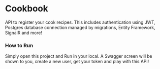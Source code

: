 # Cookbook
API to register your cook recipes. This includes authentication using JWT, Postgres database connection managed by migrations, Entity Framework, SignalR and more!

### How to Run
Simply open this project and Run in your local. A Swagger screen will be shown to you, create a new user, get your token and play with this API!
